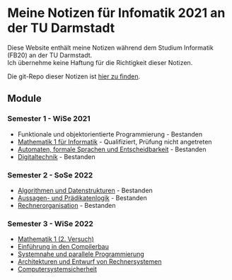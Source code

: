 # Meine Notizen für Infomatik 2021 an der TU Darmstadt
Diese Website enthält meine Notizen während dem Studium Informatik (FB20) an der TU Darmstadt.  
Ich übernehme keine Haftung für die Richtigkeit dieser Notizen.

Die git-Repo dieser Notizen ist [hier zu finden](https://git.angm.xyz/ellie/fb20-notes).


## Module
### Semester 1 - WiSe 2021
- Funktionale und objektorientierte Programmierung - Bestanden
- [Mathematik 1 für Informatik](./2021%20-%20WiSe/Mathematik%201/1.%20Grundbegriffe/1.1_aussagen.md) - Qualifiziert, Prüfung nicht angetreten
- [Automaten, formale Sprachen und Entscheidbarkeit](./2021%20-%20WiSe/Automaten%2C%20formale%20Sprachen%20und%20Entscheidbarkeit/1_22.10.2021.md) - Bestanden
- [Digitaltechnik](./2021%20-%20WiSe/Digitaltechnik/1_20.10.2021.md) - Bestanden

### Semester 2 - SoSe 2022
- [Algorithmen und Datenstrukturen](./2022%20-%20SoSe/Algorithmen%20und%20Datenstrukturen/0_asymptotic_complexity.md) - Bestanden
- [Aussagen- und Prädikatenlogik](./2022%20-%20SoSe/Aussagen-%20und%20Pr%C3%A4dikatenlogik/1_11.04.2022.md) - Bestanden
- [Rechnerorganisation](./2022%20-%20SoSe/Rechnerorganisation/1_11.04.2022.md) - Bestanden

### Semester 3 - WiSe 2022
- [Mathematik 1 (2. Versuch)](./2022%20-%20WiSe/Mathematik%201/1.%20Grundbegriffe/1.1_aussagen.md) 
- [Einführung in den Compilerbau](./2022%20-%20WiSe/Einf%C3%BChrung%20in%20den%20Compilerbau/1_18.10.2022.md)
- [Systemnahe und parallele Programmierung](./2022%20-%20WiSe/Systemnahe%20und%20parallele%20Programmierung/1_18.10.2022.md)
- [Architekturen und Entwurf von Rechnersystemen](./2022%20-%20WiSe/Architekturen%20und%20Entwurf%20von%20Rechnersystemen/1_19.10.2022.md)
- [Computersystemsicherheit](./2022%20-%20WiSe/Computersystemsicherheit/1_21.10.2022.md)
